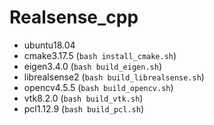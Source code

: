 # Realsense_cpp

- ubuntu18.04
- cmake3.17.5 (`bash install_cmake.sh`)
- eigen3.4.0 (`bash build_eigen.sh`)
- librealsense2 (`bash build_librealsense.sh`)
- opencv4.5.5 (`bash build_opencv.sh`)
- vtk8.2.0 (`bash build_vtk.sh`)
- pcl1.12.9 (`bash build_pcl.sh`)

